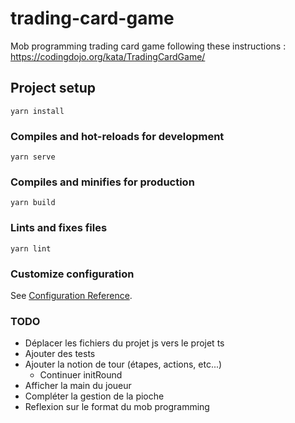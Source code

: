 # trading-card-game

Mob programming trading card game following these instructions : https://codingdojo.org/kata/TradingCardGame/

## Project setup
```
yarn install
```

### Compiles and hot-reloads for development
```
yarn serve
```

### Compiles and minifies for production
```
yarn build
```

### Lints and fixes files
```
yarn lint
```

### Customize configuration
See [Configuration Reference](https://cli.vuejs.org/config/).


### TODO
- Déplacer les fichiers du projet js vers le projet ts
- Ajouter des tests
- Ajouter la notion de tour (étapes, actions, etc...)
    - Continuer initRound
- Afficher la main du joueur
- Compléter la gestion de la pioche
- Reflexion sur le format du mob programming
